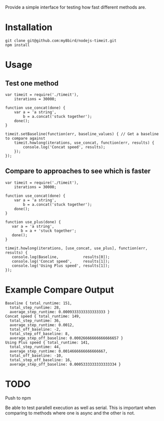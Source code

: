 Provide a simple interface for testing how fast different methods are.

Installation
============
    git clone git@github.com:my8bird/nodejs-timeit.git
    npm install


Usage
=====

Test one method
---------------

    var timeit = require('./timeit'),
        iterations = 30000;

    function use_concat(done) {
        var a = 'a string',
            b = a.concat('stuck together');
        done();
    }

    timeit.setBaseline(function(err, baseline_values) { // Get a baseline to compare against
        timeit.howlong(iterations, use_concat, function(err, results) {
            console.log('Concat speed', results);
        });
    });


Compare to approaches to see which is faster
--------------------------------------------

    var timeit = require('./timeit'),
        iterations = 30000;

    function use_concat(done) {
        var a = 'a string',
            b = a.concat('stuck together');
        done();
    }

    function use_plus(done) {
       var a = 'a string',
           b = a + 'stuck together';
       done();
    }

    timeit.howlong(iterations, [use_concat, use_plus], function(err, results) {
       console.log(Baseline,           results[0]);
       console.log('Concat speed',     results[1]);
       console.log('Using Plus speed', results[1]);
    });


Example Compare Output
=============

    Baseline { total_runtime: 151,
      total_step_runtime: 28,
      average_step_runtime: 0.0009333333333333333 }
    Concat speed { total_runtime: 149,
      total_step_runtime: 36,
      average_step_runtime: 0.0012,
      total_off_baseline: -2,
      total_step_off_baseline: 8,
      average_step_off_baseline: 0.00026666666666666657 }
    Using Plus speed { total_runtime: 141,
      total_step_runtime: 44,
      average_step_runtime: 0.0014666666666666667,
      total_off_baseline: -10,
      total_step_off_baseline: 16,
      average_step_off_baseline: 0.0005333333333333334 }


TODO
====
Push to npm

Be able to test parallell execution as well as serial.  This is important when comparing to methods where one is async and the other is not.
